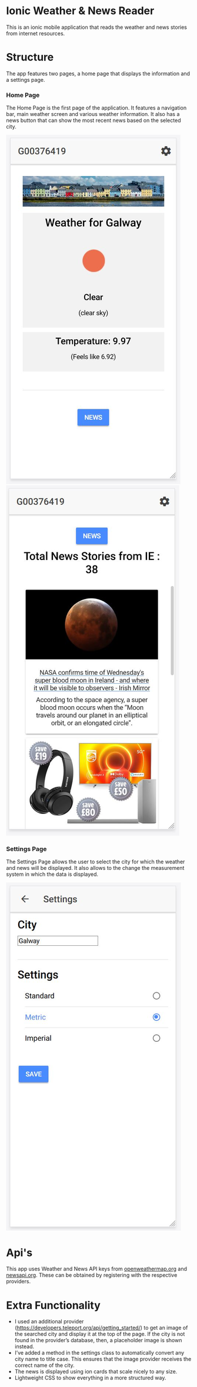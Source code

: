 #  Ionic Weather & News Reader

This is an ionic mobile application that reads the weather and news stories from internet resources.

# Structure
The app features two pages, a home page that displays the information and a settings page.

### Home Page
The Home Page is the first page of the application. It features a navigation bar, main weather screen and various weather information.
It also has a news button that can show the most recent news based on the selected city.

![alt text](https://github.com/VladimirNovac/Weather-App/blob/main/src/jpg/homePage1.JPG "Home Page 1")
![alt text](https://github.com/VladimirNovac/Weather-App/blob/main/src/jpg/homePage2.JPG "Home Page 1")

### Settings Page
The Settings Page allows the user to select the city for which the weather and news will be displayed. It also allows to the change the
measurement system in which the data is displayed.

![alt text](https://github.com/VladimirNovac/Weather-App/blob/main/src/jpg/settingsPage1.JPG "Home Page 1")

# Api's
This app uses Weather and News API keys from [openweathermap.org](https://openweathermap.org/) and [newsapi.org](newsapi.org).
These can be obtained by registering with the respective providers.

# Extra Functionality
-	I used an additional provider (https://developers.teleport.org/api/getting_started/) to get an image of the searched city and display it at the top of the page. If the city is not found in the provider’s database, then, a placeholder image is shown instead.
-	I’ve added a method in the settings class to automatically convert any city name to title case. This ensures that the image provider receives the correct name of the city.
-	The news is displayed using ion cards that scale nicely to any size.
-	Lightweight CSS to show everything in a more structured way. 

